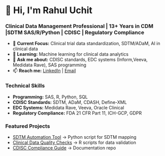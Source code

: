 # 👋 Hi, I'm Rahul Uchit
### **Clinical Data Management Professional | 13+ Years in CDM |SDTM SAS/R/Python | CDISC | Regulatory Compliance**  

- 🔭 **Current Focus:** Clinical trial data standardization, SDTM/ADaM, AI in clinical data  
- 🌱 **Learning:** Machine learning for clinical data analytics  
- 💬 **Ask me about:** CDISC standards, EDC systems (Inform,Veeva, Medidata Rave), SAS programming  
- 📫 **Reach me:** [LinkedIn](https://linkedin.com/in/rahuluchit1111) | [Email](mailto:raulfia.uchit@gmail.com)  

### **Technical Skills**  
- **Programming:** SAS, R, Python, SQL  
- **CDISC Standards:** SDTM, ADaM, CDASH, Define-XML  
- **EDC Systems:** Medidata Rave, Veeva, Oracle Clinical  
- **Regulatory Compliance:** FDA 21 CFR Part 11, ICH-GCP, GDPR  

### **Featured Projects**  
- [SDTM Automation Tool](https://github.com/your-repo) → Python script for SDTM mapping  
- [Clinical Data Quality Checks](https://github.com/your-repo) → R scripts for data validation  
- [CDISC Compliance Guide](https://github.com/your-repo) → Documentation repo
